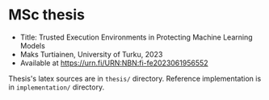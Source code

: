 # MSc thesis

- Title: Trusted Execution Environments in Protecting Machine Learning Models
- Maks Turtiainen, University of Turku, 2023
- Available at <https://urn.fi/URN:NBN:fi-fe2023061956552>

Thesis's latex sources are in `thesis/` directory. Reference implementation is in
`implementation/` directory.
